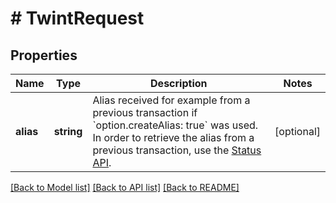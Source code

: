 # # TwintRequest

## Properties

Name | Type | Description | Notes
------------ | ------------- | ------------- | -------------
**alias** | **string** | Alias received for example from a previous transaction if &#x60;option.createAlias: true&#x60; was used. In order to retrieve the alias from a previous transaction, use the [Status API](#operation/status). | [optional]

[[Back to Model list]](../../README.md#models) [[Back to API list]](../../README.md#endpoints) [[Back to README]](../../README.md)
